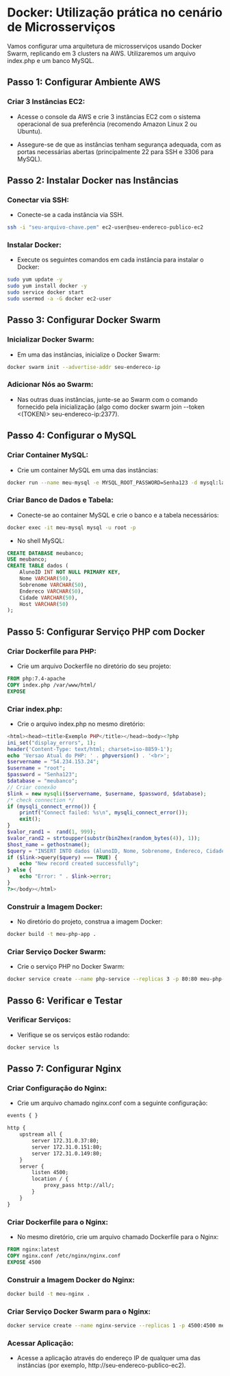 # Docker: Utilização prática no cenário de Microsserviços

Vamos configurar uma arquitetura de microsserviços usando Docker Swarm, replicando em 3 clusters na AWS. Utilizaremos um arquivo index.php e um banco MySQL.

## Passo 1: Configurar Ambiente AWS

### Criar 3 Instâncias EC2:

- Acesse o console da AWS e crie 3 instâncias EC2 com o sistema operacional de sua preferência (recomendo Amazon Linux 2 ou Ubuntu).

- Assegure-se de que as instâncias tenham segurança adequada, com as portas necessárias abertas (principalmente 22 para SSH e 3306 para MySQL).

## Passo 2: Instalar Docker nas Instâncias

### Conectar via SSH:

- Conecte-se a cada instância via SSH.

```bash
ssh -i "seu-arquivo-chave.pem" ec2-user@seu-endereco-publico-ec2
```

### Instalar Docker:

- Execute os seguintes comandos em cada instância para instalar o Docker:

```bash
sudo yum update -y
sudo yum install docker -y
sudo service docker start
sudo usermod -a -G docker ec2-user
```

## Passo 3: Configurar Docker Swarm

### Inicializar Docker Swarm:

- Em uma das instâncias, inicialize o Docker Swarm:

```bash
docker swarm init --advertise-addr seu-endereco-ip
```

### Adicionar Nós ao Swarm:

- Nas outras duas instâncias, junte-se ao Swarm com o comando fornecido pela inicialização (algo como docker swarm join --token <(TOKEN)> seu-endereco-ip:2377).

## Passo 4: Configurar o MySQL

### Criar Container MySQL:

- Crie um container MySQL em uma das instâncias:

```bash
docker run --name meu-mysql -e MYSQL_ROOT_PASSWORD=Senha123 -d mysql:latest
```

### Criar Banco de Dados e Tabela:

- Conecte-se ao container MySQL e crie o banco e a tabela necessários:

```bash
docker exec -it meu-mysql mysql -u root -p
```

- No shell MySQL:

```sql
CREATE DATABASE meubanco;
USE meubanco;
CREATE TABLE dados (
    AlunoID INT NOT NULL PRIMARY KEY,
    Nome VARCHAR(50),
    Sobrenome VARCHAR(50),
    Endereco VARCHAR(50),
    Cidade VARCHAR(50),
    Host VARCHAR(50)
);
```

## Passo 5: Configurar Serviço PHP com Docker

### Criar Dockerfile para PHP:

- Crie um arquivo Dockerfile no diretório do seu projeto:

```dockerfile
FROM php:7.4-apache
COPY index.php /var/www/html/
EXPOSE
```

### Criar index.php:

- Crie o arquivo index.php no mesmo diretório:

```php
<html><head><title>Exemplo PHP</title></head><body><?php
ini_set("display_errors", 1);
header('Content-Type: text/html; charset=iso-8859-1');
echo 'Versao Atual do PHP: ' . phpversion() . '<br>';
$servername = "54.234.153.24";
$username = "root";
$password = "Senha123";
$database = "meubanco";
// Criar conexão
$link = new mysqli($servername, $username, $password, $database);
/* check connection */
if (mysqli_connect_errno()) {
    printf("Connect failed: %s\n", mysqli_connect_error());
    exit();
}
$valor_rand1 =  rand(1, 999);
$valor_rand2 = strtoupper(substr(bin2hex(random_bytes(4)), 1));
$host_name = gethostname();
$query = "INSERT INTO dados (AlunoID, Nome, Sobrenome, Endereco, Cidade, Host) VALUES ('$valor_rand1' , '$valor_rand2', '$valor_rand2', '$valor_rand2', '$valor_rand2','$host_name')";
if ($link->query($query) === TRUE) {
    echo "New record created successfully";
} else {
    echo "Error: " . $link->error;
}
?></body></html>
```

### Construir a Imagem Docker:

- No diretório do projeto, construa a imagem Docker:

```bash
docker build -t meu-php-app .
```

### Criar Serviço Docker Swarm:

- Crie o serviço PHP no Docker Swarm:

```bash
docker service create --name php-service --replicas 3 -p 80:80 meu-php-app
```

## Passo 6: Verificar e Testar

### Verificar Serviços:

- Verifique se os serviços estão rodando:

```bash
docker service ls
```

## Passo 7: Configurar Nginx

### Criar Configuração do Nginx:

- Crie um arquivo chamado nginx.conf com a seguinte configuração:

```dockerfile
events { }

http {
    upstream all {
        server 172.31.0.37:80;
        server 172.31.0.151:80;
        server 172.31.0.149:80;
    }
    server {
        listen 4500;
        location / {
            proxy_pass http://all/;
        }
    }
}
```

### Criar Dockerfile para o Nginx:

- No mesmo diretório, crie um arquivo chamado Dockerfile para o Nginx:

```dockerfile
FROM nginx:latest
COPY nginx.conf /etc/nginx/nginx.conf
EXPOSE 4500
```

### Construir a Imagem Docker do Nginx:

```bash
docker build -t meu-nginx .
```

### Criar Serviço Docker Swarm para o Nginx:

```bash
docker service create --name nginx-service --replicas 1 -p 4500:4500 meu-nginx
```

### Acessar Aplicação:

- Acesse a aplicação através do endereço IP de qualquer uma das instâncias (por exemplo, http://seu-endereco-publico-ec2).
